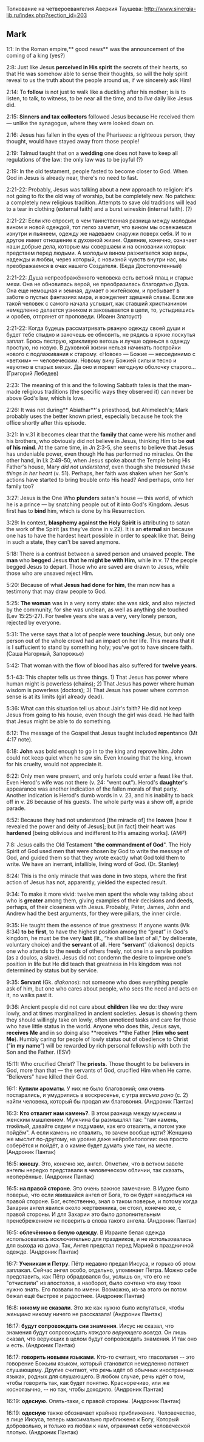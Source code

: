 Толкование на четвероевангелия Аверкия Таушева: 
http://www.sinergia-lib.ru/index.php?section_id=203




















## Mark

1:1: In the Roman empire,** good news** was the announcement of the coming of a king (yes?)

2:8: Just like Jesus **perceived in His spirit** the secrets of their hearts, so that He was somehow able to sense their thoughts, so will the holy spirit reveal to us the truth about the people around us, if we sincerely ask Him!

2:14: To **follow** is not just to walk like a duckling after his mother; is is to listen, to talk, to witness, to be near all the time, and to *live* daily like Jesus did.

2:15: **Sinners and tax collectors** followed Jesus because He received them — unlike the synagogue, where they were looked down on.

2:16: Jesus has fallen in the eyes of the Pharisees: a righteous person, they thought, would have stayed away from those people!

2:19: Talmud taught that on a **wedding** one does not have to keep all regulations of the law: the only law was to be joyful (?)

2:19: In the old testament, people fasted to become closer to God. When God in Jesus is already near, there's no need to fast.

2:21-22: Probably, Jesus was talking about a new approach to religion: it's not going to fix the old way of worship, but be completely new. No patches: a completely new religious tradition. Attempts to save old traditions will lead to a tear in clothing (external faith) and a burst wineskin (internal faith). (?)

2:21-22: Если кто спросит, в чем таинственная разница между молодым вином и новой одеждой, тот легко заметит, что вином мы освежаемся изнутри и пьянеем, одежду же надеваем снаружи поверх себя. И то и другое имеет отношение к духовной жизни. Одеяние, конечно, означает наши добрые дела, которые мы совершаем и на основании которых предстаем перед людьми. А молодым вином разжигается жар веры, надежды и любви, через который, с новизной чувств внутри нас, мы преображаемся в очах нашего Создателя. (Беда Достопочтенный)

2:21-22: Душа непреображённого человека есть ветхий плащ и старые мехи. Она не обновилась верой, не преобразилась благодатью Духа. Она еще немощная и земная, думает о житейском, и пребывает в заботе о пустых фантазиях мира, и вожделеет здешней славы. Если же такой человек с самого начала услышит, как ставший христианином немедленно делается узником и заковывается в цепи, то, устыдившись и оробев, отпрянет от проповеди. (Иоанн Златоуст)

2:21-22: Когда будешь рассматривать рваную одежду своей души и будет тебе стыдно и захочешь ее обновить, не рядись в яркие лоскутья заплат. Брось пеструю, крикливую ветошь и лучше оденься в одежду простую, но новую. В духовной жизни нельзя начинать постройки нового с подлаживания к старому. «Новое» — Божие — несоединимо с «ветхим» — человеческим. Новому вину Божией силы и тесно и неуютно в старых мехах. Да оно и порвет негодную оболочку старого… (Григорий Лебедев)

2:23: The meaning of this and the following Sabbath tales is that the man-made religious traditions (the specific ways they observed it) can never be above God's law, which is love.

2:26: It was not during** Abiathar**'s priesthood, but Ahimelech's; Mark probably uses the better known priest, especially because he took the office shortly after this episode.

3:21: In v.31 it becomes clear that the **family** that came were his mother and his brothers, who obviously did not believe in Jesus, thinking Him to be **out of his mind**. At the same time, in Jn 2:3-5, she seems to believe that Jesus has undeniable power, even though He has performed no miracles. On the other hand, in Lk 2:49-50, when Jesus spoke about the Temple being His Father's house, Mary *did not understand*, even though she *treasured these things in her heart* (v. 51). Perhaps, her faith was shaken when her Son's actions have started to bring trouble onto His head? And perhaps, onto her family too?

3:27: Jesus is the One Who **plunder**s satan's house — this world, of which he is a prince — by snatching people out of it into God's Kingdom. Jesus first has to **bind** him, which is done by his Resurrection.

3:29: In context, **blasphemy against the Holy Spirit** is attributing to satan the work of the Spirit (as they've done in v.22). It is an **eternal** sin because one has to have the hardest heart possible in order to speak like that. Being in such a state, they can't be saved anymore.

5:18: There is a contrast between a saved person and unsaved people. **The man** who **begged** Jesus **that he might be with Him**, while in v. 17 the people begged Jesus to depart. Those who are saved are drawn to Jesus, while those who are unsaved reject Him.

5:20: Because of what **Jesus had done for him**, the man now has a testimony that may draw people to God.

5:25: **The woman** was in a very sorry state: she was sick, and also rejected by the community, for she was unclean, as well as anything she touched (Lev 15:25-27). For twelve years she was a very, very lonely person, rejected by everyone.

5:31: The verse says that a lot of people were **touching** Jesus, but only one person out of the whole crowd had an impact on her life. This means that it is I suffucient to stand by something holy; you've got to have sincere faith. (Саша Нагорный, Запорожье)

5:42: That woman with the flow of blood has also suffered for **twelve years**.

5:1-43: This chapter tells us three things. 1) That Jesus has power where human might is powerless (chains); 2) That Jesus has power where human wisdom is powerless (doctors); 3) That Jesus has power where common sense is at its limits (girl already dead).

5:36: What can this situation tell us about Jair's faith? He did not keep Jesus from going to his house, even though the girl was dead. He had faith that Jesus might be able to do something.

6:12: The message of the Gospel that Jesus taught included **repent**ance (Mt 4:17 note).

6:18: **John** was bold enough to go in to the king and reprove him. John could not keep quiet when he saw sin. Even knowing that the king, known for his cruelty, would not appreciate it.

6:22: Only men were present, and only harlots could enter a feast like that. Even Herod's wife was not there (v. 24: "went out"). Herod's **daughter**'s appearance was another indication of the fallen morals of that party. Another indication is Herod's dumb words in v. 23, and his inability to back off in v. 26 because of his guests. The whole party was a show off, a pride parade. 

6:52: Because they had not understood [the miracle of] the **loaves** [how it revealed the power and deity of Jesus]; but [in fact] their heart was **hardened** [being oblivious and indifferent to His amazing works]. (AMP)

7:8: Jesus calls the Old Testament "**the commandment of God**". The Holy Spirit of God used men that were chosen by God to write the message of God, and guided them so that they wrote exactly what God told them to write. We have an inerrant, infallible, living word of God. (Dr. Stanley)

8:24: This is the only miracle that was done in two steps, where the first action of Jesus has not, apparently, yielded the expected result.

9:34: To make it more vivid: twelve men spent the whole way talking about who is **greater** among them, giving examples of their decisions and deeds, perhaps, of their closeness with Jesus. Probably, Peter, James, John and Andrew had the best arguments, for they were pillars, the inner circle.

9:35: He taught them the essence of true greatness: If anyone wants (Mk 8:34) **to be first**, to have the highest position among the “great” in God's kingdom, he must be the very **last** (lit., “he shall be last of all,” by deliberate, voluntary choice) and the **servant** of all. Here “**servant**” (diakonos) depicts one who attends to the needs of others freely, not one in a servile position (as a doulos, a slave). Jesus did not condemn the desire to improve one's position in life but He did teach that greatness in His kingdom was not determined by status but by service.

9:35: **Servant** (Gk. *diakonos*): not someone who does everything people ask of him, but one who cares about people, who sees the need and acts on it, no walks past it.

9:36: Ancient people did not care about **children** like we do: they were lowly, and at times marginalized in ancient societies. **Jesus** is showing them they should willingly take on lowly, often unnoticed tasks and care for those who have little status in the world. Anyone who does this, Jesus says, **receives Me** and in so doing also **receives **the Father (**Him who sent Me**).
Humbly caring for people of lowly status out of obedience to Christ (“**in my name**”) will be rewarded by rich personal fellowship with both the Son and the Father.
(ESV)

15:11: Who crucified Christ? The **priests**. Those thought to be believers in God, more than that — the servants of God, crucified Him when He came. “Believers” have killed their God.

16:1: **Купили ароматы**. У них не было благовоний; они очень постарались, и умудрились в воскресенье, с утра *весьма рано* (с. 2) найти человека, который бы продал им благовония. (Андроник Пантак)

16:3: **Кто отвалит нам камень?**. В этом разница между мужским и женским мышлением. Мужчина бы размышлял так: "там камень, тяжёлый, давайте сядем и подумаем, как его отвалить, и потом уже пойдём". А если камень не отвалить, то зачем вообще идти?
Женщина же мыслит по-другому, на уровне даже нейробилологии: она просто соберётся и пойдёт, а о камне будет думать уже там, на месте. (Андроник Пантак)

16:5: **юношу**. Это, конечно же, ангел. Отметим, что в ветхом завете ангелы нередко представали в человеческом обличии, так сказать, неоперённые. (Андроник Пантак)

16:5: **на правой стороне**. Это очень важное замечание. В Иудее было поверье, что если явившийся ангел от Бога, то он будет находиться на правой стороне. Бог, естественно, знал о таком поверье, и потому когда Захарии ангел явился около жертвенника, он стоял, конечно же, с правой стороны. И для Захарии это было дополнительным пренебрежением не поверить в слова такого ангела. (Андроник Пантак)

16:5: **облечённоо в белую одежду**. В Израиле белая одежда использовалась исключительно для праздников, и не использовалась для выхода из дома. Так, Ангел предстал перед Марией в праздничной одежде. (Андроник Пантак)

16:7: **Ученикам и Петру**. Пётр недавно предал Иисуса, и горько об этом заплакал. Сейчас ангел особо, отдельно, упоминает Петра. Можно себе представить, как Пётр обрадовался бы, услышь он, что его не "отчислили" из апостолов, а наоборот, было сочтено что ему тоже нужно знать. Его позвали по имени. Возможно, из-за этого он потом бежал ещё быстрее и радостнее. (Андроник Пантак)

16:8: **никому не сказали**. Это же как нужно было испугаться, чтобы *женщина* никому ничего не рассказала! (Андроник Пантак)

16:17: **будут сопровождать сии знамения**. Иисус не сказал, что знамения будут сопровождать *каждого верующего всегда*. Он лишь сказал, что верующих в целом будут сопровождать знамения. И так оно и есть. (Андроник Пантак)

16:17: **говорить новыми языками**. Кто-то считает, что гласолалия -- это говорение Божьим языком, который становится немедленно потянет слушающему. Другие считают, что речь идёт об обычных иностранных языках, родных для слушающего. В любом случае, речь идёт о том, чтобы говорить так, как будет понятно. Красноречиво, или же косноязычно, -- но так, чтобы доходило. (Андроник Пантак)

16:19: **одесную**. Опять-таки, с правой стороны. (Андроник Пантак)

16:19: **одесную** также обозначает крайнее приближение. Человечество, в лице Иисуса, теперь максимально приближено к Богу, Который добровольно, и только из любви к нам, ограничил себя человеческой плотью. (Андроник Пантак)
